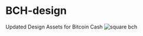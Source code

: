 # BCH-design
Updated Design Assets for Bitcoin Cash
![square bch](https://user-images.githubusercontent.com/33505612/34757862-d4cb3bf8-f588-11e7-851e-376188272f1e.png)
